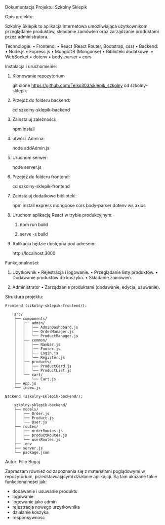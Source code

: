 Dokumentacja Projektu: Szkolny Sklepik

Opis projektu:

Szkolny Sklepik to aplikacja internetowa umożliwiająca użytkownikom przeglądanie produktów, składanie zamówień oraz zarządzanie produktami przez administratora.

Technologie:
	•	Frontend:
	    •	React (React Router, Bootstrap, css)
	•	Backend:
	    •	Node.js
	    •	Express.js
	    •	MongoDB (Mongoose)
	•	Biblioteki dodatkowe:
	    •	WebSocket
	    •	dotenv
	    •	body-parser
	    •	cors

Instalacja i uruchomienie:

1. Klonowanie repozytorium

    git clone https://github.com/Teiko303/sklepik_szkolny
    cd szkolny-sklepik

2.	Przejdź do folderu backend:

    cd szkolny-sklepik-backend

3.	Zainstaluj zależności:

    npm install

4.	utwórz Admina: 

    node addAdmin.js

5.	Uruchom serwer:

    node server.js

6.	Przejdź do folderu frontend:

    cd szkolny-sklepik-frontend

7.	Zainstaluj dodatkowe biblioteki:

    npm install express mongoose cors body-parser dotenv ws axios

8.	Uruchom aplikację React w trybie produkcyjnym:

    1. npm run build

    2. serve -s build

9.	Aplikacja będzie dostępna pod adresem:

    http://localhost:3000

Funkcjonalności:

1. Użytkownik
	•	Rejestracja i logowanie.
	•	Przeglądanie listy produktów.
	•	Dodawanie produktów do koszyka.
	•	Składanie zamówień.

2. Administrator
	•	Zarządzanie produktami (dodawanie, edycja, usuwanie).

Struktura projektu:

    Frontend (szkolny-sklepik-frontend/):

        src/
        ├── components/
        │   ├── admin/
        │   │   ├── AdminDashboard.js
        │   │   ├── OrderManager.js
        │   │   └── ProductManager.js
        │   ├── common/
        │   │   ├── Navbar.js
        │   │   ├── Footer.js
        │   │   ├── Login.js
        │   │   └── Register.js
        │   ├── products/
        │   │   ├── ProductCard.js
        │   │   └── ProductList.js
        │   └── cart/
        │       └── Cart.js
        ├── App.js
        └── index.js

    Backend (szkolny-sklepik-backend/):

        szkolny-sklepik-backend/
        ├── models/
        │   ├── Order.js
        │   ├── Product.js
        │   └── User.js
        ├── routes/
        │   ├── orderRoutes.js
        │   ├── productRoutes.js
        │   └── userRoutes.js
        ├── .env
        ├── server.js
        └── package.json

Autor: Filip Bugaj

Zapraszam również od zapoznania się z materiałami poglądowymi w repozytorium, przedstawiającymi działanie aplikajcji. Są tam ukazane takie funkcjionalności jak:

- dodawanie i usuwanie produktu
- logowanie
- logowanie jako admin
- rejestracja nowego urzytkownika
- działanie koszyka
- responsywnosc
